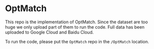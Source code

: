 # OptMatch

This repo is the implementation of OptMatch. Since the dataset are too huge we only upload part of them to run the code. Full data has been uploaded to Google Cloud and Baidu Cloud. 

To run the code, please put the `OptMatch` repo in the `/OptMatch` location. 

